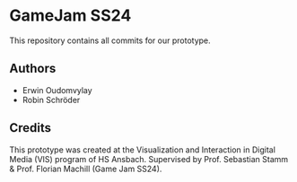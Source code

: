 # GameJam SS24
This repository contains all commits for our prototype.

## Authors
* Erwin Oudomvylay
* Robin Schröder

## Credits
This prototype was created at the Visualization and Interaction in Digital Media (VIS) program of HS Ansbach. Supervised by Prof. Sebastian Stamm & Prof. Florian Machill (Game Jam SS24).
